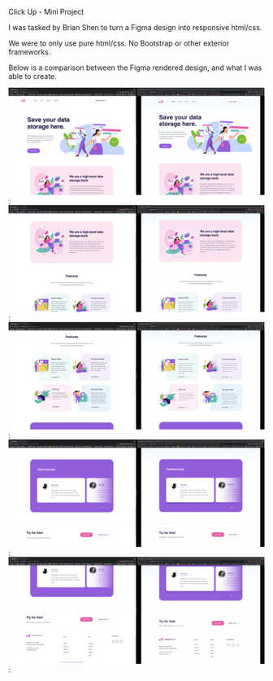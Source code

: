 Click Up - Mini Project

I was tasked by Brian Shen to turn a Figma design into responsive html/css.

We were to only use pure html/css. No Bootstrap or other exterior frameworks.

Below is a comparison between the Figma rendered design, and what I was able to create.

![](exports/screenshot_1.png):
![](exports/screenshot_2.png):
![](exports/screenshot_3.png):
![](exports/screenshot_4.png):
![](exports/screenshot_5.png):